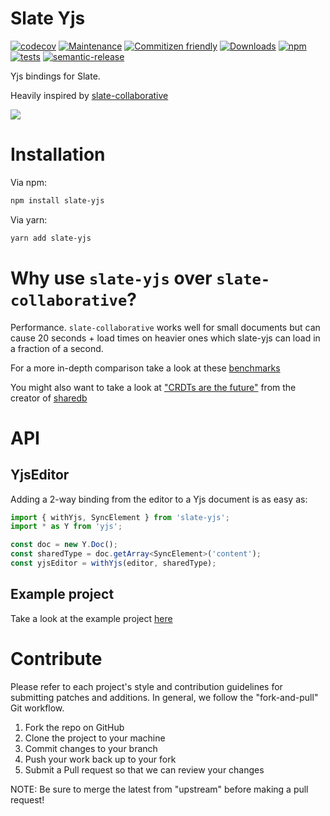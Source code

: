 # Slate Yjs

[![codecov](https://codecov.io/gh/BitPhinix/slate-yjs/branch/master/graph/badge.svg?token=ZHUA26IWP0)](https://codecov.io/gh/BitPhinix/slate-yjs)
[![Maintenance](https://img.shields.io/badge/Maintained%3F-yes-green.svg)](https://github.com/BitPhinix/slate-yjs/graphs/commit-activity)
[![Commitizen friendly](https://img.shields.io/badge/commitizen-friendly-brightgreen.svg)](http://commitizen.github.io/cz-cli/)
[![Downloads](https://img.shields.io/npm/dt/slate-yjs.svg)](https://www.npmjs.com/package/slate-yjs)
[![npm](https://img.shields.io/npm/v/slate-yjs)](https://www.npmjs.com/package/slate-yjs)
[![tests](https://img.shields.io/github/workflow/status/bitphinix/slate-yjs/test)](https://github.com/BitPhinix/slate-yjs/actions)
[![semantic-release](https://img.shields.io/badge/%20%20%F0%9F%93%A6%F0%9F%9A%80-semantic--release-e10079.svg)](https://github.com/BitPhinix/slate-yjs/actions?query=workflow%3Arelease)

Yjs bindings for Slate.

Heavily inspired by [slate-collaborative](https://github.com/cudr/slate-collaborative)

![](https://media.giphy.com/media/J4IaAYZvJ1MNXz2p4j/giphy.gif)

# Installation

Via npm:

```bash
npm install slate-yjs
```

Via yarn:

```bash
yarn add slate-yjs
```

# Why use `slate-yjs` over `slate-collaborative`?

Performance. `slate-collaborative` works well for small documents but can cause 20 seconds + load times on heavier ones which slate-yjs can load in a fraction of a second.

For a more in-depth comparison take a look at these [benchmarks](https://github.com/dmonad/crdt-benchmarks)

You might also want to take a look at ["CRDTs are the future"](https://josephg.com/blog/crdts-are-the-future/) from the creator of [sharedb](https://github.com/share/sharedb)

# API

## YjsEditor

Adding a 2-way binding from the editor to a Yjs document is as easy as:

```ts
import { withYjs, SyncElement } from 'slate-yjs';
import * as Y from 'yjs';

const doc = new Y.Doc();
const sharedType = doc.getArray<SyncElement>('content');
const yjsEditor = withYjs(editor, sharedType);
```

## Example project

Take a look at the example project [here](https://github.com/BitPhinix/slate-yjs-example)

# Contribute

Please refer to each project's style and contribution guidelines for submitting patches and additions. In general, we follow the "fork-and-pull" Git workflow.

1. Fork the repo on GitHub
2. Clone the project to your machine
3. Commit changes to your branch
4. Push your work back up to your fork
5. Submit a Pull request so that we can review your changes

NOTE: Be sure to merge the latest from "upstream" before making a pull request!
